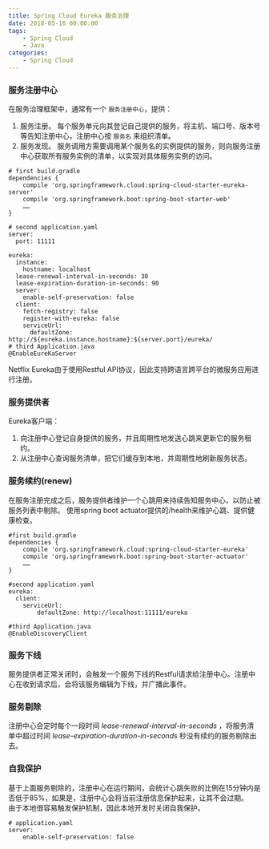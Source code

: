 ```yaml
---
title: Spring Cloud Eureka 服务治理
date: 2018-05-16 00:00:00  
tags: 
    - Spring Cloud
    - Java
categories: 
    - Spring Cloud
---
```


### 服务注册中心
在服务治理框架中，通常有一个 `服务注册中心`，提供：
1. 服务注册。
每个服务单元向其登记自己提供的服务，将主机、端口号、版本号等告知注册中心，注册中心按 `服务名` 来组织清单。
2. 服务发现。
服务调用方需要调用某个服务名的实例提供的服务，则向服务注册中心获取所有服务实例的清单，以实现对具体服务实例的访问。

```
# first build.gradle
dependencies {
    compile 'org.springframework.cloud:spring-cloud-starter-eureka-server'
    compile 'org.springframework.boot:spring-boot-starter-web'
    ……
}

# second application.yaml
server:
  port: 11111

eureka:
  instance:
    hostname: localhost
  lease-renewal-interval-in-seconds: 30
  lease-expiration-duration-in-seconds: 90
  server:
    enable-self-preservation: false
  client:
    fetch-registry: false
    register-with-eureka: false
    serviceUrl:
      defaultZone: http://${eureka.instance.hostname}:${server.port}/eureka/
# third Application.java
@EnableEureKaServer
```

Netflix Eureka由于使用Restful API协议，因此支持跨语言跨平台的微服务应用进行注册。
### 服务提供者
Eureka客户端：
1. 向注册中心登记自身提供的服务，并且周期性地发送心跳来更新它的服务租约。
2. 从注册中心查询服务清单，把它们缓存到本地，并周期性地刷新服务状态。

### 服务续约(renew)
在服务注册完成之后，服务提供者维护一个心跳用来持续告知服务中心，以防止被服务列表中剔除。
使用spring boot actuator提供的/health来维护心跳、提供健康检查。
```
#first build.gradle
dependencies {
    compile 'org.springframework.cloud:spring-cloud-starter-eureka'
    compile 'org.springframework.boot:spring-boot-starter-actuator'
    ……
}

#second application.yaml
eureka:
  client:    
    serviceUrl:
		defaultZone: http://localhost:11111/eureka

#third Application.java
@EnableDiscoveryClient
```


### 服务下线
服务提供者正常关闭时，会触发一个服务下线的Restful请求给注册中心。注册中心在收到请求后，会将该服务编辑为下线，并广播此事件。

### 服务剔除
注册中心会定时每个一段时间 _lease-renewal-interval-in-seconds_ ，将服务清单中超过时间 _lease-expiration-duration-in-seconds_ 秒没有续约的服务剔除出去。

### 自我保护
基于上面服务剔除的，注册中心在运行期间，会统计心跳失败的比例在15分钟内是否低于85%，如果是，注册中心会将当前注册信息保护起来，让其不会过期。  
由于本地很容易触发保护机制，因此本地开发时关闭自我保护。
```
# application.yaml
server:
    enable-self-preservation: false
```